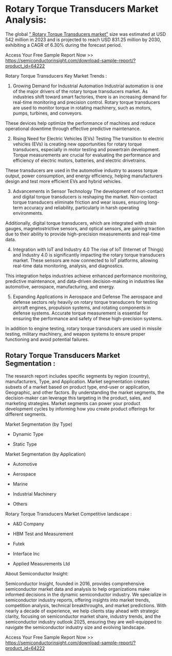 <h1>Rotary Torque Transducers Market Analysis:</h1>

The global <a href="https://semiconductorinsight.com/download-sample-report/?product_id=64222">" Rotary Torque Transducers market"</a> size was estimated at USD 542 million in 2023 and is projected to reach USD 831.25 million by 2030, exhibiting a CAGR of 6.30% during the forecast period.

Access Your Free Sample Report Now >> https://semiconductorinsight.com/download-sample-report/?product_id=64222

Rotary Torque Transducers Key Market Trends  :
1. Growing Demand for Industrial Automation
Industrial automation is one of the major drivers of the rotary torque transducers market. As industries shift toward smart factories, there is an increasing demand for real-time monitoring and precision control. Rotary torque transducers are used to monitor torque in rotating machinery, such as motors, pumps, turbines, and conveyors.

These devices help optimize the performance of machines and reduce operational downtime through effective predictive maintenance.


2. Rising Need for Electric Vehicles (EVs) Testing
The transition to electric vehicles (EVs) is creating new opportunities for rotary torque transducers, especially in motor testing and powertrain development. Torque measurements are crucial for evaluating the performance and efficiency of electric motors, batteries, and electric drivetrains.

These transducers are used in the automotive industry to assess torque output, power consumption, and energy efficiency, helping manufacturers design and test more efficient EVs and hybrid vehicles.


3. Advancements in Sensor Technology
The development of non-contact and digital torque transducers is reshaping the market. Non-contact torque transducers eliminate friction and wear issues, ensuring long-term accuracy and reliability, particularly in harsh operating environments.

Additionally, digital torque transducers, which are integrated with strain gauges, magnetostrictive sensors, and optical sensors, are gaining traction due to their ability to provide high-precision measurements and real-time data.


4. Integration with IoT and Industry 4.0
The rise of IoT (Internet of Things) and Industry 4.0 is significantly impacting the rotary torque transducers market. These sensors are now connected to IoT platforms, allowing real-time data monitoring, analysis, and diagnostics.

This integration helps industries achieve enhanced performance monitoring, predictive maintenance, and data-driven decision-making in industries like automotive, aerospace, manufacturing, and energy.


5. Expanding Applications in Aerospace and Defense
The aerospace and defense sectors rely heavily on rotary torque transducers for testing aircraft engines, propulsion systems, and rotating components in defense systems. Accurate torque measurement is essential for ensuring the performance and safety of these high-precision systems.

In addition to engine testing, rotary torque transducers are used in missile testing, military machinery, and weapon systems to ensure proper functioning and avoid potential failures.

<H2>Rotary Torque Transducers Market Segmentation :</H2>

The research report includes specific segments by region (country), manufacturers, Type, and Application. Market segmentation creates subsets of a market based on product type, end-user or application, Geographic, and other factors. By understanding the market segments, the decision-maker can leverage this targeting in the product, sales, and marketing strategies. Market segments can power your product development cycles by informing how you create product offerings for different segments.

Market Segmentation (by Type)

-  Dynamic Type

-  Static Type

Market Segmentation (by Application)

-  Automotive

-  Aerospace

-  Marine

-  Industrial Machinery

-  Others

Rotary Torque Transducers Market Competitive landscape :

-  A&D Company

-  HBM Test and Measurement

-  Futek

-  Interface Inc

-  Applied Measurements Ltd

About Semiconductor Insight:

Semiconductor Insight, founded in 2016, provides comprehensive semiconductor market data and analysis to help organizations make informed decisions in the dynamic semiconductor industry. We specialize in semiconductor industry reports, offering insights into market trends, competition analysis, technical breakthroughs, and market predictions. With nearly a decade of experience, we help clients stay ahead with strategic clarity, focusing on semiconductor market share, industry trends, and the semiconductor industry outlook 2025, ensuring they are well-equipped to navigate the semiconductor industry size and evolving landscape.  

Access Your Free Sample Report Now >> https://semiconductorinsight.com/download-sample-report/?product_id=64222

